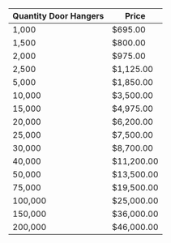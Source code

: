 | Quantity Door Hangers | Price      |
| --------------------- | ---------- |
| 1,000                 | $695.00    |
| 1,500                 | $800.00    |
| 2,000                 | $975.00    |
| 2,500                 | $1,125.00  |
| 5,000                 | $1,850.00  |
| 10,000                | $3,500.00  |
| 15,000                | $4,975.00  |
| 20,000                | $6,200.00  |
| 25,000                | $7,500.00  |
| 30,000                | $8,700.00  |
| 40,000                | $11,200.00 |
| 50,000                | $13,500.00 |
| 75,000                | $19,500.00 |
| 100,000               | $25,000.00 |
| 150,000               | $36,000.00 |
| 200,000               | $46,000.00 |
